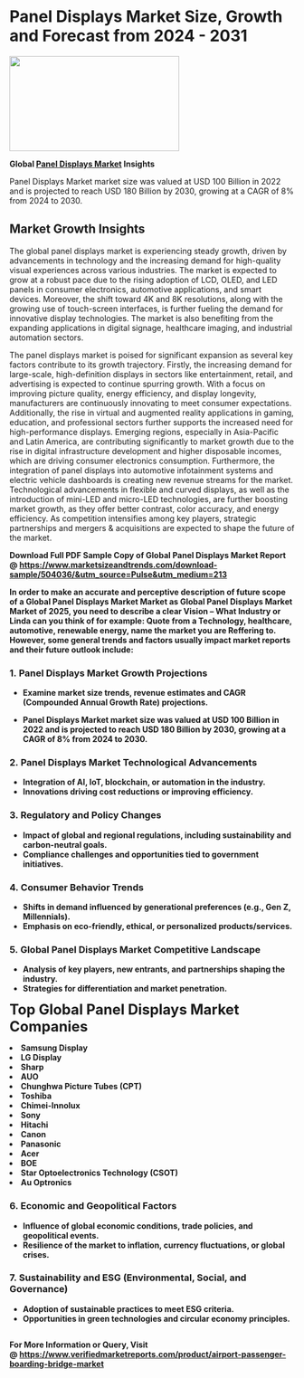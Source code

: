 <H1>Panel Displays Market Size, Growth and Forecast from 2024 - 2031</H1><img class="aligncenter size-medium wp-image-584254" src="https://thirdeyenews.in/wp-content/uploads/2024/09/Global-Market-Research-300x168.jpeg" alt="" width="300" height="168" /><p><strong>Global&nbsp;<a href="https://www.marketsizeandtrends.com/download-sample/504036/&amp;utm_source=Pulse&amp;utm_medium=213">Panel Displays Market</a> Insights</strong></p><p>Panel Displays Market market size was valued at USD 100 Billion in 2022 and is projected to reach USD 180 Billion by 2030, growing at a CAGR of 8% from 2024 to 2030.</p><p><h2>Market Growth Insights</h2> <p>The global panel displays market is experiencing steady growth, driven by advancements in technology and the increasing demand for high-quality visual experiences across various industries. The market is expected to grow at a robust pace due to the rising adoption of LCD, OLED, and LED panels in consumer electronics, automotive applications, and smart devices. Moreover, the shift toward 4K and 8K resolutions, along with the growing use of touch-screen interfaces, is further fueling the demand for innovative display technologies. The market is also benefiting from the expanding applications in digital signage, healthcare imaging, and industrial automation sectors.</p> <p><strong></strong></p> <p>The panel displays market is poised for significant expansion as several key factors contribute to its growth trajectory. Firstly, the increasing demand for large-scale, high-definition displays in sectors like entertainment, retail, and advertising is expected to continue spurring growth. With a focus on improving picture quality, energy efficiency, and display longevity, manufacturers are continuously innovating to meet consumer expectations. Additionally, the rise in virtual and augmented reality applications in gaming, education, and professional sectors further supports the increased need for high-performance displays. Emerging regions, especially in Asia-Pacific and Latin America, are contributing significantly to market growth due to the rise in digital infrastructure development and higher disposable incomes, which are driving consumer electronics consumption. Furthermore, the integration of panel displays into automotive infotainment systems and electric vehicle dashboards is creating new revenue streams for the market. Technological advancements in flexible and curved displays, as well as the introduction of mini-LED and micro-LED technologies, are further boosting market growth, as they offer better contrast, color accuracy, and energy efficiency. As competition intensifies among key players, strategic partnerships and mergers & acquisitions are expected to shape the future of the market. </p> <p><strong></p><p><span class=""><strong>Download Full PDF Sample Copy of Global Panel Displays Market Report</strong> @ <a href="https://www.marketsizeandtrends.com/download-sample/504036/&amp;utm_source=Pulse&amp;utm_medium=213" target="_blank">https://www.marketsizeandtrends.com/download-sample/504036/&amp;utm_source=Pulse&amp;utm_medium=213</a></span></p><p>In order to make an accurate and perceptive description of future scope of a Global&nbsp;Panel Displays Market Market as Global&nbsp;Panel Displays Market Market of 2025, you need to describe a clear Vision &ndash; What Industry or Linda can you think of for example: Quote from a Technology, healthcare, automotive, renewable energy, name the market you are Reffering to. However, some general trends and factors usually impact market reports and their future outlook include:</p><h3>1.&nbsp;<strong>Panel Displays Market Growth Projections</strong></h3><ul><li>Examine market size trends, revenue estimates and CAGR (Compounded Annual Growth Rate) projections.</li><li><p>Panel Displays Market market size was valued at USD 100 Billion in 2022 and is projected to reach USD 180 Billion by 2030, growing at a CAGR of 8% from 2024 to 2030.</p></li></ul><h3>2.&nbsp;<strong>Panel Displays Market Technological Advancements</strong></h3><ul><li>Integration of AI, IoT, blockchain, or automation in the industry.</li><li>Innovations driving cost reductions or improving efficiency.</li></ul><h3>3.&nbsp;<strong>Regulatory and Policy Changes</strong></h3><ul><li>Impact of global and regional regulations, including sustainability and carbon-neutral goals.</li><li>Compliance challenges and opportunities tied to government initiatives.</li></ul><h3>4.&nbsp;<strong>Consumer Behavior Trends</strong></h3><ul><li>Shifts in demand influenced by generational preferences (e.g., Gen Z, Millennials).</li><li>Emphasis on eco-friendly, ethical, or personalized products/services.</li></ul><h3>5.&nbsp;<strong>Global Panel Displays Market Competitive Landscape</strong></h3><ul><li>Analysis of key players, new entrants, and partnerships shaping the industry.</li><li>Strategies for differentiation and market penetration.</li></ul><p data-pm-slice="1 1 []"><span style="color: inherit; font-family: inherit; font-size: 25px;">Top Global Panel Displays Market Companies</span></p><div class="" data-test-id=""><p><li>Samsung Display</li><li> LG Display</li><li> Sharp</li><li> AUO</li><li> Chunghwa Picture Tubes (CPT)</li><li> Toshiba</li><li> Chimei-Innolux</li><li> Sony</li><li> Hitachi</li><li> Canon</li><li> Panasonic</li><li> Acer</li><li> BOE</li><li> Star Optoelectronics Technology (CSOT)</li><li> Au Optronics</li></p></div><h3>6.&nbsp;<strong>Economic and Geopolitical Factors</strong></h3><ul><li>Influence of global economic conditions, trade policies, and geopolitical events.</li><li>Resilience of the market to inflation, currency fluctuations, or global crises.</li></ul><h3>7.&nbsp;<strong>Sustainability and ESG (Environmental, Social, and Governance)</strong></h3><ul><li>Adoption of sustainable practices to meet ESG criteria.</li><li>Opportunities in green technologies and circular economy principles.</li></ul><h2><strong style="font-size: 14px;">For More Information or Query, Visit @&nbsp;</strong><a style="background-color: #ffffff; font-size: 14px;" href="https://www.marketsizeandtrends.com/report/panel-displays-market/" target="_blank">https://www.verifiedmarketreports.com/product/airport-passenger-boarding-bridge-market</a></h2>
